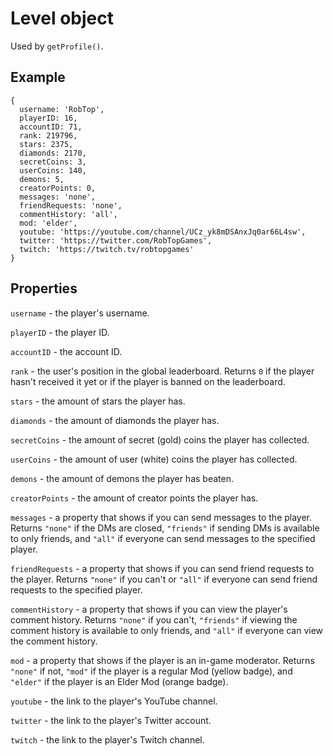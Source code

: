 # Level object

Used by ```getProfile()```.

## Example
```
{
  username: 'RobTop',
  playerID: 16,
  accountID: 71,
  rank: 219796,
  stars: 2375,
  diamonds: 2170,
  secretCoins: 3,
  userCoins: 140,
  demons: 5,
  creatorPoints: 0,
  messages: 'none',
  friendRequests: 'none',
  commentHistory: 'all',
  mod: 'elder',
  youtube: 'https://youtube.com/channel/UCz_yk8mDSAnxJq0ar66L4sw',
  twitter: 'https://twitter.com/RobTopGames',
  twitch: 'https://twitch.tv/robtopgames'
}
```

## Properties
```username``` - the player's username.

```playerID``` - the player ID.

```accountID``` - the account ID.

```rank``` - the user's position in the global leaderboard. Returns `0` if the player hasn't received it yet or if the player is banned on the leaderboard.

```stars``` - the amount of stars the player has.

```diamonds``` - the amount of diamonds the player has.

```secretCoins``` - the amount of secret (gold) coins the player has collected.

```userCoins``` - the amount of user (white) coins the player has collected.

```demons``` - the amount of demons the player has beaten.

```creatorPoints``` - the amount of creator points the player has.

```messages``` - a property that shows if you can send messages to the player. Returns `"none"` if the DMs are closed, `"friends"` if sending DMs is available to only friends, and `"all"` if everyone can send messages to the specified player.

```friendRequests``` - a property that shows if you can send friend requests to the player. Returns `"none"` if you can't or `"all"` if everyone can send friend requests to the specified player.

```commentHistory``` - a property that shows if you can view the player's comment history. Returns `"none"` if you can't, `"friends"` if viewing the comment history is available to only friends, and `"all"` if everyone can view the comment history.

```mod``` - a property that shows if the player is an in-game moderator. Returns `"none"` if not, `"mod"` if the player is a regular Mod (yellow badge), and `"elder"` if the player is an Elder Mod (orange badge).

```youtube``` - the link to the player's YouTube channel.

```twitter``` - the link to the player's Twitter account.

```twitch``` - the link to the player's Twitch channel.